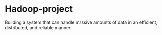 # Hadoop-project
Building a system that can handle massive amounts of data in an efficient, distributed, and reliable manner.
